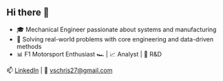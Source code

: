 ## Hi there 👋

- 🎓 Mechanical Engineer passionate about systems and manufacturing  
- 🧠 Solving real-world problems with core engineering and data-driven methods  
- 📊 F1 Motorsport Enthusiast 🏎️ | 📈 Analyst | 🔬 R&D 

📫 [LinkedIn](https://www.linkedin.com/in/vschris) | 📧 vschris27@gmail.com




<!--
**vschris30/vschris30** is a ✨ _special_ ✨ repository because its `README.md` (this file) appears on your GitHub profile.

Here are some ideas to get you started:

- 🔭 I’m currently working on ...
- 🌱 I’m currently learning ...
- 👯 I’m looking to collaborate on ...
- 🤔 I’m looking for help with ...
- 💬 Ask me about ...
- 📫 How to reach me: ...
- 😄 Pronouns: ...
- ⚡ Fun fact: ...
-->
